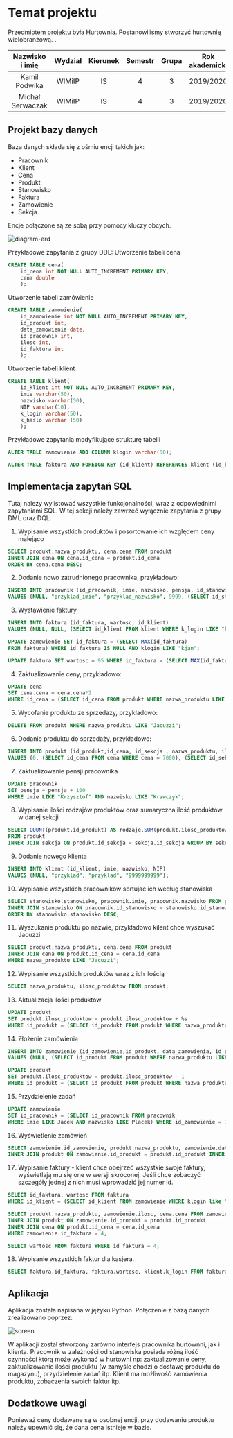 # Temat projektu
Przedmiotem projektu była Hurtownia. Postanowiliśmy stworzyć hurtownię wielobranżową. 
.

| Nazwisko i imię | Wydział | Kierunek | Semestr | Grupa | Rok akademicki |
| :-------------: | :-----: | :------: | :-----: | :---: | :------------: |
| Kamil Podwika         | WIMiIP  | IS       |   4     | 3     | 2019/2020      |
| Michał Serwaczak        | WIMiIP  | IS       |   4     | 3     | 2019/2020      |

## Projekt bazy danych

Baza danych składa się z ośmiu encji takich jak:
* Pracownik
* Klient
* Cena
* Produkt
* Stanowisko 
* Faktura
* Zamowienie
* Sekcja

Encje połączone są ze sobą przy pomocy kluczy obcych.

![diagram-erd](projekt.svg)

Przykładowe zapytania z grupy DDL:
Utworzenie tabeli cena
```sql
CREATE TABLE cena(
    id_cena int NOT NULL AUTO_INCREMENT PRIMARY KEY,
    cena double
    );
```
Utworzenie tabeli zamówienie
```sql
CREATE TABLE zamowienie(
    id_zamowienie int NOT NULL AUTO_INCREMENT PRIMARY KEY,
    id_produkt int,
    data_zamowienia date,
    id_pracownik int,
    ilosc int,
    id_faktura int
    );
```
Utworzenie tabeli klient
```sql
CREATE TABLE klient(
    id_klient int NOT NULL AUTO_INCREMENT PRIMARY KEY,
    imie varchar(50),
    nazwisko varchar(50),
    NIP varchar(10),
    k_login varchar(50),
    k_haslo varchar (50)
    );
```

Przykładowe zapytania modyfikujące strukturę tabelii
```sql
ALTER TABLE zamowienie ADD COLUMN klogin varchar(50);
```
```sql
ALTER TABLE faktura ADD FOREIGN KEY (id_klient) REFERENCES klient (id_klient);
```

## Implementacja zapytań SQL
Tutaj należy wylistować wszystkie funkcjonalności, wraz z odpowiednimi zapytaniami SQL. W tej sekcji należy zawrzeć wyłącznie zapytania z grupy DML oraz DQL.
1. Wypisanie wszystkich produktów i posortowanie ich względem ceny malejąco
 ```sql
 SELECT produkt.nazwa_produktu, cena.cena FROM produkt 
 INNER JOIN cena ON cena.id_cena = produkt.id_cena 
 ORDER BY cena.cena DESC;
```

2. Dodanie nowo zatrudnionego pracownika, przykładowo:
```sql
INSERT INTO pracownik (id_pracownik, imie, nazwisko, pensja, id_stanowisko) 
VALUES (NULL, "przyklad_imie", "przyklad_nazwisko", 9999, (SELECT id_stanowisko FROM stanowisko where id_stanowisko=2));
```

3. Wystawienie faktury
```sql
INSERT INTO faktura (id_faktura, wartosc, id_klient) 
VALUES (NULL, NULL, (SELECT id_klient FROM klient WHERE k_login LIKE "kjan"));

UPDATE zamowienie SET id_faktura = (SELECT MAX(id_faktura) 
FROM faktura) WHERE id_faktura IS NULL AND klogin LIKE "kjan";

UPDATE faktura SET wartosc = 95 WHERE id_faktura = (SELECT MAX(id_faktura) FROM faktura);
```

4. Zaktualizowanie ceny, przykładowo:
```sql
UPDATE cena 
SET cena.cena = cena.cena*2 
WHERE id_cena = (SELECT id_cena FROM produkt WHERE nazwa_produktu LIKE "Jacuzzi");
```

5. Wycofanie produktu ze sprzedaży, przykładowo:
```sql
DELETE FROM produkt WHERE nazwa_produktu LIKE "Jacuzzi";
```

6. Dodanie produktu do sprzedaży, przykładowo:
```sql
INSERT INTO produkt (id_produkt,id_cena, id_sekcja , nazwa_produktu, ilosc_produktow) 
VALUES (0, (SELECT id_cena FROM cena WHERE cena = 7000), (SELECT id_sekcja FROM sekcja WHERE sekcja LIKE "Ogrodnicza"), "Jacuzzi", 2);
```

7. Zaktualizowanie pensji pracownika
```sql
UPDATE pracownik 
SET pensja = pensja + 100 
WHERE imie LIKE "Krzysztof" AND nazwisko LIKE "Krawczyk";
```

8. Wypisanie ilości rodzajów produktów oraz sumaryczna ilość produktów w danej sekcji
```sql
SELECT COUNT(produkt.id_produkt) AS rodzaje,SUM(produkt.ilosc_produktow) as produkty, sekcja.sekcja 
FROM produkt 
INNER JOIN sekcja ON produkt.id_sekcja = sekcja.id_sekcja GROUP BY sekcja;
```

9. Dodanie nowego klienta
```sql
INSERT INTO klient (id_klient, imie, nazwisko, NIP) 
VALUES (NULL, "przyklad", "przyklad", "9999999999");
```

10. Wypisanie wszystkich pracowników sortujac ich według stanowiska
```sql
SELECT stanowisko.stanowisko, pracownik.imie, pracownik.nazwisko FROM pracownik 
INNER JOIN stanowisko ON pracownik.id_stanowisko = stanowisko.id_stanowisko 
ORDER BY stanowisko.stanowisko DESC;
```

11. Wyszukanie produktu po nazwie, przykładowo kilent chce wyszukać Jacuzzi
```sql
SELECT produkt.nazwa_produktu, cena.cena FROM produkt 
INNER JOIN cena ON produkt.id_cena = cena.id_cena 
WHERE nazwa_produktu LIKE "Jacuzzi";
```

12. Wypisanie wszystkich produktów wraz z ich ilością
```sql
SELECT nazwa_produktu, ilosc_produktow FROM produkt;
```

13. Aktualizacja ilości produktów
```sql
UPDATE produkt 
SET produkt.ilosc_produktow = produkt.ilosc_produktow + %s 
WHERE id_produkt = (SELECT id_produkt FROM produkt WHERE nazwa_produktu LIKE Jacuzzi);
```

14. Złożenie zamówienia
```sql
INSERT INTO zamowienie (id_zamowienie,id_produkt, data_zamowienia, id_pracownik, ilosc, id_faktura) 
VALUES (NULL, (SELECT id_produkt FROM produkt WHERE nazwa_produktu LIKE Jacuzzi), "2020-05-27", 11, 1, NULL);

UPDATE produkt 
SET produkt.ilosc_produktow = produkt.ilosc_produktow - 1 
WHERE id_produkt = (SELECT id_produkt FROM produkt WHERE nazwa_produktu LIKE Jacuzzi);
```

15. Przydzielenie zadań
```sql
UPDATE zamowienie 
SET id_pracownik = (SELECT id_pracownik FROM pracownik 
WHERE imie LIKE Jacek AND nazwisko LIKE Placek) WHERE id_zamowienie = 1;
```

16. Wyświetlenie zamówień
```sql
SELECT zamowienie.id_zamowienie, produkt.nazwa_produktu, zamowienie.data_zamowienia, pracownik.imie, pracownik.nazwisko, zamowienie.ilosc FROM zamowienie 
INNER JOIN produkt ON zamowienie.id_produkt = produkt.id_produkt INNER JOIN pracownik ON zamowienie.id_pracownik = pracownik.id_pracownik;
```

17. Wypisanie faktury - klient chce obejrzeć wszystkie swoje faktury, wyświetlają mu się one w wersji skróconej. Jeśli chce zobaczyć szczegóły jednej z nich musi wprowadzić jej numer id.
```sql
SELECT id_faktura, wartosc FROM faktura 
WHERE id_klient = (SELECT id_klient FROM zamowienie WHERE klogin like "kjan" LIMIT 1);

SELECT produkt.nazwa_produktu, zamowienie.ilosc, cena.cena FROM zamowienie 
INNER JOIN produkt ON zamowienie.id_produkt = produkt.id_produkt 
INNER JOIN cena ON produkt.id_cena = cena.id_cena 
WHERE zamowienie.id_faktura = 4;

SELECT wartosc FROM faktura WHERE id_faktura = 4; 
```
18. Wypisanie wszystkich faktur dla kasjera.
```sql
SELECT faktura.id_faktura, faktura.wartosc, klient.k_login FROM faktura INNER JOIN klient ON klient.id_klient = faktura.id_faktura;
```

## Aplikacja
Aplikacja została napisana w języku Python. Połączenie z bazą danych zrealizowano poprzez:

![screen](screen.PNG)

W aplikacji został stworzony zarówno interfejs pracownika hurtownni, jak i klienta. Pracownik w zależności od stanowiska posiada różną ilość czynności którą może wykonać w hurtowni np: zaktualizowanie ceny, zaktualizowanie ilości produktu (w zamyśle chodzi o dostawę produktu do magazynu), przydzielenie zadań itp.
Klient ma możliwość zamówienia produktu, zobaczenia swoich faktur itp.

## Dodatkowe uwagi
Ponieważ ceny dodawane są w osobnej encji, przy dodawaniu produktu należy upewnić się, że dana cena istnieje w bazie.
